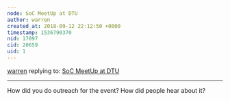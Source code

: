 ```yaml
---
node: SoC MeetUp at DTU
author: warren
created_at: 2018-09-12 22:12:50 +0000
timestamp: 1536790370
nid: 17097
cid: 20659
uid: 1
---
```




[warren](../profile/warren) replying to: [SoC MeetUp at DTU](../notes/bansal_sidharth2996/09-12-2018/soc-meetup-at-dtu)

----
How did you do outreach for the event? How did people hear about it?